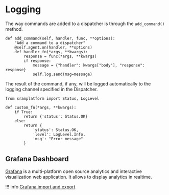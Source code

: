 # Logging

The way commands are added to a dispatcher is through the `add_command()` method.

```{.py3 title="Implementation example of add_command()"}
def add_command(self, handler, func, **options):
    "Add a command to a dispatcher"
    @self.agent.on(handler, **options)
    def handler_fn(*args, **kwargs):
        response = func(*args, **kwargs)
        if response:
            message = {"handler": kwargs["body"], "response": response}
            self.log.send(msg=message)
```

The result of the command, if any, will be logged automatically to the logging channel specified in the Dispatcher.

```{.py3 title="Function template whose result is logged."}
from sramplatform import Status, LogLevel

def custom_fn(*args, **kwargs):
    if True:
        return {'status': Status.OK}
    else:
        return {
            'status': Status.OK,
            'level': LogLevel.Info,
            'msg': "Error message"
        }
```

## Grafana Dashboard

[Grafana](https://grafana.com/) is a multi-platform open source analytics and interactive visualization web application. It allows to display analytics in realtime.

!!! info
    [Grafana import and export](https://grafana.com/docs/grafana/latest/dashboards/export-import/)

